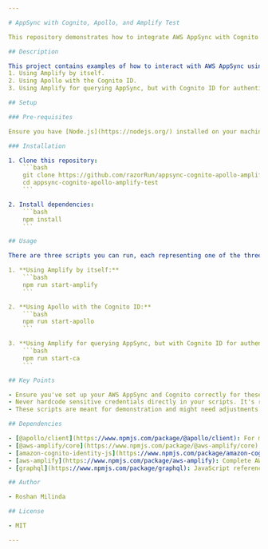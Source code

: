 ```yaml
---

# AppSync with Cognito, Apollo, and Amplify Test

This repository demonstrates how to integrate AWS AppSync with Cognito for authentication, and use client libraries such as Apollo and Amplify for querying the GraphQL endpoints.

## Description

This project contains examples of how to interact with AWS AppSync using different approaches:
1. Using Amplify by itself.
2. Using Apollo with the Cognito ID.
3. Using Amplify for querying AppSync, but with Cognito ID for authentication.

## Setup

### Pre-requisites

Ensure you have [Node.js](https://nodejs.org/) installed on your machine.

### Installation

1. Clone this repository:
    ```bash
    git clone https://github.com/razorRun/appsync-cognito-apollo-amplify-test
    cd appsync-cognito-apollo-amplify-test
    ```

2. Install dependencies:
    ```bash
    npm install
    ```

## Usage

There are three scripts you can run, each representing one of the three approaches:

1. **Using Amplify by itself:**
    ```bash
    npm run start-amplify
    ```

2. **Using Apollo with the Cognito ID:**
    ```bash
    npm run start-apollo
    ```

3. **Using Amplify for querying AppSync, but with Cognito ID for authentication:**
    ```bash
    npm run start-ca
    ```

## Key Points

- Ensure you've set up your AWS AppSync and Cognito correctly for these scripts to function.
- Never hardcode sensitive credentials directly in your scripts. It's recommended to use environment variables or AWS Secrets Manager.
- These scripts are meant for demonstration and might need adjustments based on your actual AppSync and Cognito configurations.

## Dependencies

- [@apollo/client](https://www.npmjs.com/package/@apollo/client): For making GraphQL requests using Apollo Client.
- [@aws-amplify/core](https://www.npmjs.com/package/@aws-amplify/core) and [@aws-amplify/ui-react](https://www.npmjs.com/package/@aws-amplify/ui-react): Core Amplify libraries for configuration and UI components.
- [amazon-cognito-identity-js](https://www.npmjs.com/package/amazon-cognito-identity-js): Provides Cognito Identity functionality.
- [aws-amplify](https://www.npmjs.com/package/aws-amplify): Complete AWS Amplify library.
- [graphql](https://www.npmjs.com/package/graphql): JavaScript reference implementation for GraphQL.

## Author

- Roshan Milinda

## License

- MIT

---
```

